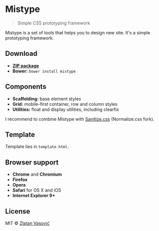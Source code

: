 # Mistype

> Simple CSS prototyping framework

Mistype is a set of tools that helps you to design new site. It's a simple
prototyping framework.

## Download

- [**ZIP package**](https://github.com/ZDroid/sanitize.css/archive/master.zip)
- **Bower:** `bower install mistype`

## Components

- **Scaffolding:** base element styles
- **Grid:** mobile-first container, row and column styles
- **Utilities:** float and display utilities, including clearfix

I recommend to combine Mistype with
[Sanitize.css](https://github.com/necolas/normalize.css) (Normalize.css fork).

## Template

Template lies in `template.html`.

## Browser support

- **Chrome** and **Chromium**
- **Firefox**
- **Opera**
- **Safari** for OS X and iOS
- **Internet Explorer 9+**

## License

MIT &copy; [Zlatan Vasović](https://github.com/ZDroid)
